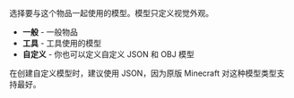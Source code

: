 选择要与这个物品一起使用的模型。模型只定义视觉外观。

* **一般** - 一般物品
* **工具** - 工具使用的模型
* **自定义** - 你也可以定义自定义 JSON 和 OBJ 模型

在创建自定义模型时，建议使用 JSON，因为原版 Minecraft 对这种模型类型支持最好。